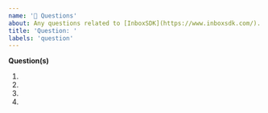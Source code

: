 ```yaml
---
name: '🤔 Questions'
about: Any questions related to [InboxSDK](https://www.inboxsdk.com/).
title: 'Question: '
labels: 'question'
---
```


**Question(s)**

1.
2.
3.
4.
